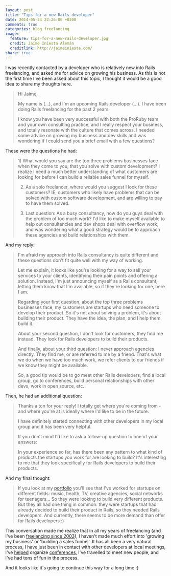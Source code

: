 ```yaml
---
layout: post
title: "Tips for a new Rails developer"
date: 2014-05-24 22:26:06 +0200
comments: true
categories: blog freelancing
image:
  feature: tips-for-a-new-rails-developer.jpg
  credit: Jaime Iniesta Alemán
  creditlink: http://jaimeiniesta.com/
share: true
---
```


I was recently contacted by a developer who is relatively new into Rails freelancing,
and asked me for advice on growing his business. As this is not the first time I've
been asked about this topic, I thought it would be a good idea to share my thoughts here.

<blockquote>
Hi Jaime,

My name is (...), and I'm an upcoming Rails developer (...). I have been doing Rails freelancing for the past 2 years.

I know you have been very successful with both the ProRuby team and your own consulting practice, and I really respect your business, and totally resonate with the culture that comes across. I needed some advice on growing my business and dev skills and was wondering if I could send you a brief email with a few questions?
</blockquote>

These were the questions he had:

<blockquote>
1) What would you say are the top three problems businesses face when they come to you, that you solve with custom development? I realize I need a much better understanding of what customers are looking for before I can build a reliable sales funnel for myself.

2) As a solo freelancer, where would you suggest I look for these customers? IE, customers who likely have problems that can be solved with custom software development, and are willing to pay to have them solved.

3) Last question: As a busy consultancy, how do you guys deal with the problem of too much work? I'd like to make myself available to help out consultancies and dev shops deal with overflow work, and was wondering what a good strategy would be to approach these agencies and build relationships with them.
</blockquote>

And my reply:

<blockquote>
I'm afraid my approach into Rails consultancy is quite different and these questions don't fit quite well with my way of working.

Let me explain, it looks like you're looking for a way to sell your services to your clients, identifying their pain points and offering a solution. Instead, I'm just announcing myself as a Rails consultant, letting them know that I'm available, so if they're looking for one, here I am.

Regarding your first question, about the top three problems businesses face, my customers are startups who need someone to develop their product. So it's not about solving a problem, it's about building their product. They have the idea, the plan, and I help them build it.

About your second question, I don't look for customers, they find me instead. They look for Rails developers to build their products.

And finally, about your third question: I never approach agencies directly. They find me, or are referred to me by a friend. That's what we do when we have too much work, we refer clients to our friends if we know they might be available.

So, a good tip would be to go meet other Rails developers, find a local group, go to conferences, build personal relationships with other devs, work in open source, etc.
</blockquote>

Then, he had an additional question:

<blockquote>
Thanks a ton for your reply! I totally get where you're coming from - and where you're at is ideally where I'd like to be in the future.

I have definitely started connecting with other developers in my local group and it has been very helpful.

If you don't mind I'd like to ask a follow-up question to one of your answers:

In your experience so far, has there been any pattern to what kind of products the startups you work for are looking to build? It's interesting to me that they look specifically for Rails developers to build their products.
</blockquote>

And my final thought:

<blockquote>
If you look at my <a href="/portfolio">portfolio</a> you'll see that I've worked for startups on different fields: music, health, TV, creative agencies, social networks for teenagers... So they were looking to build very different products. But they all had one thing in common: they were startups that had already decided to build their product in Rails, so they needed Rails developers. And currently, there seems to be more demand than offer for Rails developers :)
</blockquote>

This conversation made me realize that in all my years of freelancing (and I've been <a href="https://www.linkedin.com/in/jaimeiniesta">freelancing since 2003</a>), I haven't made much effort into 'growing my business' or 'building a sales funnel'. It has all been a very natural process, I have just been in contact with other developers at local meetings, I've <a href="https://www.flickr.com/groups/conferenciarails/">helped</a> organize <a href="http://2009.euruko.org/index.html">conferences</a>, I've travelled to meet new people, and I've had tons of fun in the process.

And it looks like it's going to continue this way for a long time :)
